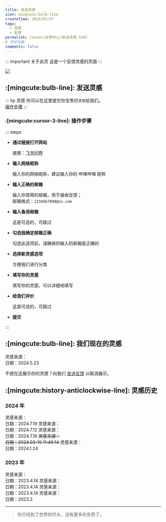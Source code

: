 ```yaml
---
title: 发送灵感
icon: mingcute:bulb-line
createTime: 2024/07/27
tags:
  - 灵感
  - 反馈
permalink: /notes/反馈中心/发送灵感.html
# 评论功能
comments: false
---
```


::: important 关于此页
这是一个反馈灵感的页面
:::

![](https://RI.youming.us.kg/lg.png)

## :[mingcute:bulb-line]: 发送灵感

::: tip 灵感
你可以在这里提交你宝贵的`灵感`给我们。  
[操作步骤](#操作步骤)
:::

### :[mingcute:cursor-3-line]: 操作步骤

::: steps

- <p style="font-weight: bold;">通过链接打开网站</p>

  链接：[飞书问卷](https://you-ming.feishu.cn/share/base/form/shrcn14bJfEUrNVPxiYEy1vIfcd)

- <p style="font-weight: bold;">输入网络昵称</p>

  输入你的网络昵称，建议输入你的 哔哩哔哩 昵称

- <p style="font-weight: bold;">输入正确的邮箱</p>

  输入你常用的邮箱，用于接收反馈；  
  邮箱格式：`1234567890@xx.com`

- <p style="font-weight: bold;">输入备用邮箱</p>

  这是可选的，可跳过

- <p style="font-weight: bold;">勾选我确定邮箱正确</p>

  勾选此选项前，请确保你输入的邮箱是正确的

- <p style="font-weight: bold;">选择新灵感选项</p>

  方便我们进行分类

- <p style="font-weight: bold;">填写你的灵感</p>

  填写你的灵感，可以详细地填写

- <p style="font-weight: bold;">给我们评价</p>

  这是可选的，可跳过

- <p style="font-weight: bold;">提交</p>

:::

## :[mingcute:bulb-line]: 我们现在的灵感

<Card title="Mincraft OS" icon="mingcute:square-line" >
  灵感来源：<Badge text="Mr 0x7c13" type="tip" />
  <br> 日期：2024.5.23
</Card>

不想在这展示你的灵感？向我们 [发送反馈](/notes/反馈中心/反馈.html) 以取消展示。

## :[mingcute:history-anticlockwise-line]: 灵感历史

### 2024 年

<Card title="新作品网站" icon="mingcute:check-line" >
  灵感来源：<Badge text="柚明" type="tip" />
  <br> 日期：2024.7.19
</Card>

<Card title="新个人主页" icon="mingcute:check-line" >
  灵感来源：<Badge text="柚明" type="tip" />
  <br> 日期：2024.7.12
</Card>

<Card title="Yormong OS NEXT" icon="mingcute:check-line" >
  灵感来源：<Badge text="柚明" type="tip" />
  <br> 日期：2024.7.16
</Card>

<Card title="格瑞" icon="mingcute:close-line" >
  <del> 灵感来源：<Badge text="小苒" type="danger" /> </del>
  <br><del>  日期：2024.03-10 11:49:14 </del>
</Card>

<Card title="Yormong OS" icon="mingcute:check-line" >
  灵感来源：<Badge text="柚明" type="tip" />
  <br> 日期：2024.1.24
</Card>

### 2023 年

<Card title="YM 安全中心" icon="mingcute:check-line" >
  灵感来源：<Badge text="柚明" type="tip" />
  <br> 日期：2023.4.14
</Card>

<Card title="YM 虚拟机" icon="mingcute:check-line" >
  灵感来源：<Badge text="柚明" type="tip" />
  <br> 日期：2023.4.14
</Card>

<Card title="Mindows11" icon="mingcute:check-line" >
  灵感来源：<Badge text="柚明" type="tip" />
  <br> 日期：2023.4.14
</Card>

<Card title="MC 鼠标指针" icon="mingcute:check-line" >
  灵感来源：<Badge text="柚明" type="tip" />
  <br> 日期：2023.2
</Card>

---

> 你已经到了世界的尽头，没有更多的东西了。